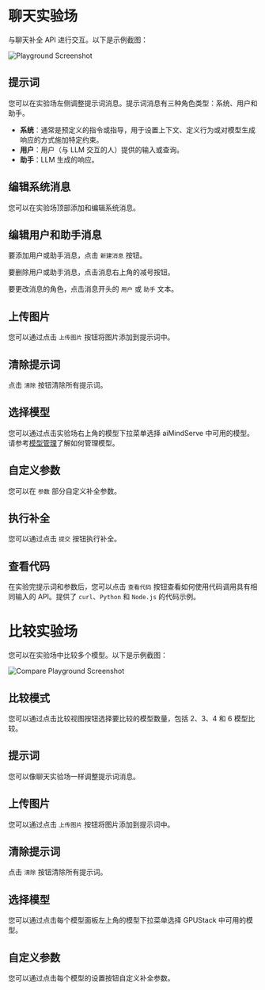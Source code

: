 # 聊天实验场

与聊天补全 API 进行交互。以下是示例截图：

![Playground Screenshot](../../assets/playground-screenshot.png)

## 提示词

您可以在实验场左侧调整提示词消息。提示词消息有三种角色类型：系统、用户和助手。

- **系统**：通常是预定义的指令或指导，用于设置上下文、定义行为或对模型生成响应的方式施加特定约束。
- **用户**：用户（与 LLM 交互的人）提供的输入或查询。
- **助手**：LLM 生成的响应。

## 编辑系统消息

您可以在实验场顶部添加和编辑系统消息。

## 编辑用户和助手消息

要添加用户或助手消息，点击 `新建消息` 按钮。

要删除用户或助手消息，点击消息右上角的减号按钮。

要更改消息的角色，点击消息开头的 `用户` 或 `助手` 文本。

## 上传图片

您可以通过点击 `上传图片` 按钮将图片添加到提示词中。

## 清除提示词

点击 `清除` 按钮清除所有提示词。

## 选择模型

您可以通过点击实验场右上角的模型下拉菜单选择 aiMindServe 中可用的模型。请参考[模型管理](../model-management.md)了解如何管理模型。

## 自定义参数

您可以在 `参数` 部分自定义补全参数。

## 执行补全

您可以通过点击 `提交` 按钮执行补全。

## 查看代码

在实验完提示词和参数后，您可以点击 `查看代码` 按钮查看如何使用代码调用具有相同输入的 API。提供了 `curl`、`Python` 和 `Node.js` 的代码示例。

# 比较实验场

您可以在实验场中比较多个模型。以下是示例截图：

![Compare Playground Screenshot](../../assets/compare-playground-screenshot.png)

## 比较模式

您可以通过点击比较视图按钮选择要比较的模型数量，包括 2、3、4 和 6 模型比较。

## 提示词

您可以像聊天实验场一样调整提示词消息。

## 上传图片

您可以通过点击 `上传图片` 按钮将图片添加到提示词中。

## 清除提示词

点击 `清除` 按钮清除所有提示词。

## 选择模型

您可以通过点击每个模型面板左上角的模型下拉菜单选择 GPUStack 中可用的模型。

## 自定义参数

您可以通过点击每个模型的设置按钮自定义补全参数。 